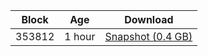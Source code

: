 |     Block   |     Age     |   Download  |
| ----------- | ----------- | ----------- |
|   353812   |  1 hour | [Snapshot (0.4 GB)](https://s3.eu-central-1.amazonaws.com/w3coins.io/snapshots/lava-testnet/lava_snapsot_latest.tar.lz4)  |
